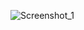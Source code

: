 ![Screenshot_1](https://user-images.githubusercontent.com/60726609/126481903-be95b857-6ad5-4645-b142-7514beb1e1bb.png)
